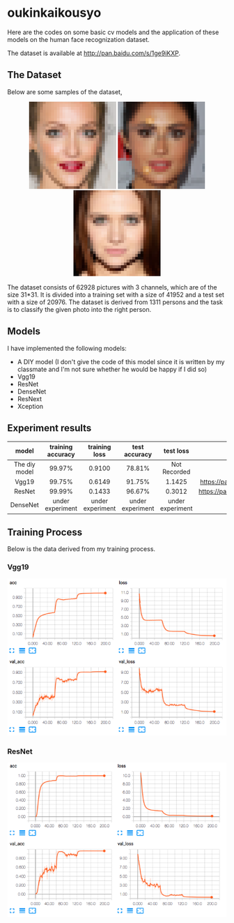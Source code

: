 # oukinkaikousyo

Here are the codes on some basic cv models and the application of these models on the human face recognization dataset.

 The dataset is available at http://pan.baidu.com/s/1ge9iKXP.

## The Dataset

Below are some samples of the dataset,
<div align = 'center'>
<img src = "https://raw.githubusercontent.com/hzxsnczpku/oukinkaikousyo/master/samples/Face1.png" width='200px'>
<img src = "https://raw.githubusercontent.com/hzxsnczpku/oukinkaikousyo/master/samples/Face2.png" width='200px'>
<img src = "https://raw.githubusercontent.com/hzxsnczpku/oukinkaikousyo/master/samples/Face3.png" width='200px'>
</div>

The dataset consists of 62928 pictures with 3 channels, which are of the size 31*31. It is divided into a training set with a size of 41952 and a test set with a size of 20976. The dataset is derived from 1311 persons and the task is to classify the given photo into the right person.

## Models
I have implemented the following models:

 * A DIY model (I don't give the code of this model since it is written by my classmate and I'm not sure whether he would be happy if I did so)
 * Vgg19
 * ResNet
 * DenseNet
 * ResNext
 * Xception


## Experiment results

| model | training accuracy | training loss | test accuracy | test loss | trained model
| :----: | :-----: | :----: | :----: | :----: | :----: |
| The diy model | 99.97% | 0.9100 | 78.81% | Not Recorded | pass |
| Vgg19 | 99.75% | 0.6149 | 91.75% | 1.1425 | https://pan.baidu.com/s/1bVDB34 |
| ResNet | 99.99% | 0.1433 | 96.67% | 0.3012 | https://pan.baidu.com/s/1dEBoKZR |
| DenseNet | under experiment | under experiment | under experiment | under experiment | pass |

## Training Process

Below is the data derived from my training process.

### Vgg19
<div align = 'center'>
<img src = "https://raw.githubusercontent.com/hzxsnczpku/oukinkaikousyo/master/images/Vgg19.png" width='600px'>
</div>

### ResNet
<div align = 'center'>
<img src = "https://raw.githubusercontent.com/hzxsnczpku/oukinkaikousyo/master/images/ResNet.png" width='600px'>
</div>
